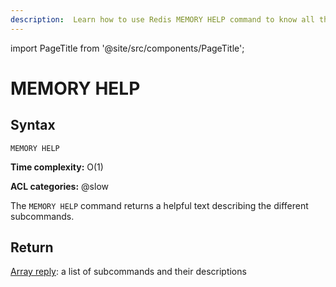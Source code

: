 ```yaml
---
description:  Learn how to use Redis MEMORY HELP command to know all the MEMORY subcommands.
---
```


import PageTitle from '@site/src/components/PageTitle';

# MEMORY HELP

<PageTitle title="Redis MEMORY HELP Command (Documentation) | Dragonfly" />

## Syntax

    MEMORY HELP 

**Time complexity:** O(1)

**ACL categories:** @slow

The `MEMORY HELP` command returns a helpful text describing the different
subcommands.

## Return

[Array reply](https://redis.io/docs/latest/develop/reference/protocol-spec/#arrays): a list of subcommands and their descriptions
